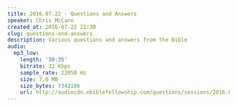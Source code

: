 ```yaml
---
title: 2016.07.22 - Questions and Answers
speaker: Chris McCann
created_at: 2016-07-22 21:30
slug: questions-and-answers
description: Various questions and answers from the Bible
audio:
  mp3_low:
    length: '30:35'
    bitrate: 32 Kbps
    sample_rate: 22050 Hz
    size: 7.0 MB
    size_bytes: 7342106
    url: http://audiocdn.ebiblefellowship.com/questions/sessions/2016.07.22_McCann_-_Questions_and_Answers.mp3
---
```

